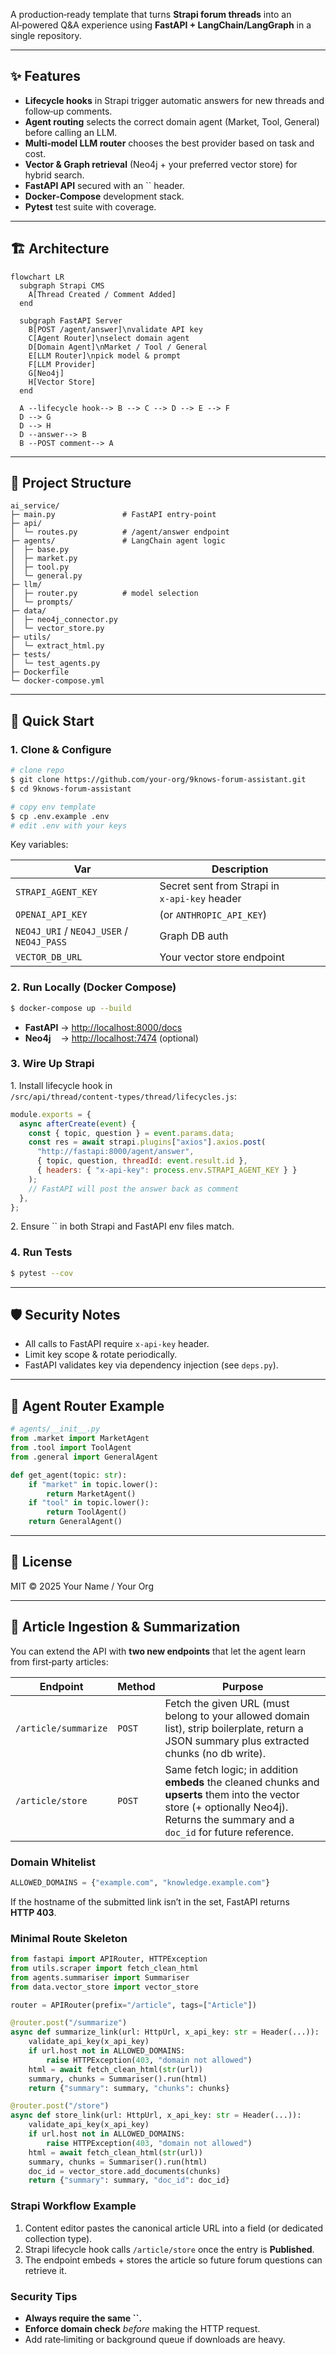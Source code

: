 A production‑ready template that turns **Strapi forum threads** into an AI‑powered Q\&A experience using **FastAPI + LangChain/LangGraph** in a single repository.

---

## ✨ Features

* **Lifecycle hooks** in Strapi trigger automatic answers for new threads and follow‑up comments.
* **Agent routing** selects the correct domain agent (Market, Tool, General) before calling an LLM.
* **Multi‑model LLM router** chooses the best provider based on task and cost.
* **Vector & Graph retrieval** (Neo4j + your preferred vector store) for hybrid search.
* **FastAPI API** secured with an \`\` header.
* **Docker‑Compose** development stack.
* **Pytest** test suite with coverage.

---

## 🏗 Architecture

```mermaid
flowchart LR
  subgraph Strapi CMS
    A[Thread Created / Comment Added]
  end

  subgraph FastAPI Server
    B[POST /agent/answer]\nvalidate API key
    C[Agent Router]\nselect domain agent
    D[Domain Agent]\nMarket / Tool / General
    E[LLM Router]\npick model & prompt
    F[LLM Provider]
    G[Neo4j]
    H[Vector Store]
  end

  A --lifecycle hook--> B --> C --> D --> E --> F
  D --> G
  D --> H
  D --answer--> B
  B --POST comment--> A
```

---

## 📂 Project Structure

```
ai_service/
├─ main.py               # FastAPI entry‑point
├─ api/
│  └─ routes.py          # /agent/answer endpoint
├─ agents/               # LangChain agent logic
│  ├─ base.py
│  ├─ market.py
│  ├─ tool.py
│  └─ general.py
├─ llm/
│  ├─ router.py          # model selection
│  └─ prompts/
├─ data/
│  ├─ neo4j_connector.py
│  └─ vector_store.py
├─ utils/
│  └─ extract_html.py
├─ tests/
│  └─ test_agents.py
├─ Dockerfile
└─ docker‑compose.yml
```

---

## 🚀 Quick Start

### 1. Clone & Configure

```bash
# clone repo
$ git clone https://github.com/your‑org/9knows‑forum‑assistant.git
$ cd 9knows‑forum‑assistant

# copy env template
$ cp .env.example .env
# edit .env with your keys
```

Key variables:

| Var                                       | Description                                   |
| ----------------------------------------- | --------------------------------------------- |
| `STRAPI_AGENT_KEY`                        | Secret sent from Strapi in `x‑api‑key` header |
| `OPENAI_API_KEY`                          | (or `ANTHROPIC_API_KEY`)                      |
| `NEO4J_URI` / `NEO4J_USER` / `NEO4J_PASS` | Graph DB auth                                 |
| `VECTOR_DB_URL`                           | Your vector store endpoint                    |

### 2. Run Locally (Docker Compose)

```bash
$ docker‑compose up --build
```

* **FastAPI** → [http://localhost:8000/docs](http://localhost:8000/docs)
* **Neo4j**    → [http://localhost:7474](http://localhost:7474) (optional)

### 3. Wire Up Strapi

1. Install lifecycle hook in `/src/api/thread/content‑types/thread/lifecycles.js`:

```js
module.exports = {
  async afterCreate(event) {
    const { topic, question } = event.params.data;
    const res = await strapi.plugins["axios"].axios.post(
      "http://fastapi:8000/agent/answer",
      { topic, question, threadId: event.result.id },
      { headers: { "x-api-key": process.env.STRAPI_AGENT_KEY } }
    );
    // FastAPI will post the answer back as comment
  },
};
```

2. Ensure \`\` in both Strapi and FastAPI env files match.

### 4. Run Tests

```bash
$ pytest --cov
```

---

## 🛡 Security Notes

* All calls to FastAPI require `x‑api‑key` header.
* Limit key scope & rotate periodically.
* FastAPI validates key via dependency injection (see `deps.py`).

---

## 🧩 Agent Router Example

```python
# agents/__init__.py
from .market import MarketAgent
from .tool import ToolAgent
from .general import GeneralAgent

def get_agent(topic: str):
    if "market" in topic.lower():
        return MarketAgent()
    if "tool" in topic.lower():
        return ToolAgent()
    return GeneralAgent()
```

---

## 📜 License

MIT © 2025 Your Name / Your Org

---

## 📰 Article Ingestion & Summarization

You can extend the API with **two new endpoints** that let the agent learn from first‑party articles:

| Endpoint             | Method | Purpose                                                                                                                                                                               |
| -------------------- | ------ | ------------------------------------------------------------------------------------------------------------------------------------------------------------------------------------- |
| `/article/summarize` | `POST` | Fetch the given URL (must belong to your allowed domain list), strip boilerplate, return a JSON summary plus extracted chunks (no db write).                                          |
| `/article/store`     | `POST` | Same fetch logic; in addition **embeds** the cleaned chunks and **upserts** them into the vector store (+ optionally Neo4j). Returns the summary and a `doc_id` for future reference. |

### Domain Whitelist

```python
ALLOWED_DOMAINS = {"example.com", "knowledge.example.com"}
```

If the hostname of the submitted link isn’t in the set, FastAPI returns **HTTP 403**.

### Minimal Route Skeleton

```python
from fastapi import APIRouter, HTTPException
from utils.scraper import fetch_clean_html
from agents.summariser import Summariser
from data.vector_store import vector_store

router = APIRouter(prefix="/article", tags=["Article"])

@router.post("/summarize")
async def summarize_link(url: HttpUrl, x_api_key: str = Header(...)):
    validate_api_key(x_api_key)
    if url.host not in ALLOWED_DOMAINS:
        raise HTTPException(403, "domain not allowed")
    html = await fetch_clean_html(str(url))
    summary, chunks = Summariser().run(html)
    return {"summary": summary, "chunks": chunks}

@router.post("/store")
async def store_link(url: HttpUrl, x_api_key: str = Header(...)):
    validate_api_key(x_api_key)
    if url.host not in ALLOWED_DOMAINS:
        raise HTTPException(403, "domain not allowed")
    html = await fetch_clean_html(str(url))
    summary, chunks = Summariser().run(html)
    doc_id = vector_store.add_documents(chunks)
    return {"summary": summary, "doc_id": doc_id}
```

### Strapi Workflow Example

1. Content editor pastes the canonical article URL into a field (or dedicated collection type).
2. Strapi lifecycle hook calls `/article/store` once the entry is **Published**.
3. The endpoint embeds + stores the article so future forum questions can retrieve it.

### Security Tips

* **Always require the same **\`\`**.**
* **Enforce domain check** *before* making the HTTP request.
* Add rate‑limiting or background queue if downloads are heavy.
